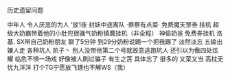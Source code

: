 历史遗留问题

中年人  令人厌恶的为人
'放1夜   封妖中途离队
·蔡蔡有点菜·  免费魔天罡券 挂机
超级大奶霸带着他的小肚兜很骚气奶粉镇魔挂机（非全程）
神偷奶爸  免费券挂机
洛基. SX带自己奶粉朋友 聊了5分钟 到29分奶粉说踢一个把我踢了
淡然淡忘 五输出嫌人走 各种坑人
凯子丶 别人没带他第二个号就故意逃跑坑人 还引以为傲四处炫耀
临危不惧一场戏  好像被人刷过骗子
有生之莲 具体忘了 挺多的 又菜又当
高枕无忧九洋洋 打个TG宁愿放飞镖也不解WS（我）